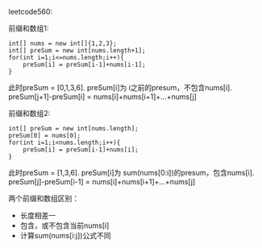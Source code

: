 leetcode560:

前缀和数组1:
```
int[] nums = new int[]{1,2,3};
int[] preSum = new int[nums.length+1];
for(int i=1;i<=nums.length;i++){
    preSum[i] = preSum[i-1]+nums[i-1];
}
```
此时preSum = [0,1,3,6]. preSum[i]为 i之前的presum，不包含nums[i]. preSum[j+1]-preSum[i] = nums[i]+nums[i+1]+...+nums[j]


前缀和数组2:
```
int[] preSum = new int[nums.length];
preSum[0] = nums[0];
for(int i=1;i<nums.length;i++){
    preSum[i] = preSum[i-1]+nums[i];
}
```
此时preSum = [1,3,6]. preSum[i]为 sum(nums[0:i])的presum，包含nums[i]. preSum[j]-preSum[i-1] = nums[i]+nums[i+1]+...+nums[j]


两个前缀和数组区别：
- 长度相差一
- 包含，或不包含当前nums[i]
- 计算sum(nums[i:j])公式不同
